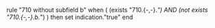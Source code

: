 rule "710 without subfield b"
when
	( (exists "710.{-,-}.*") AND (not exists "710.{-,-}.b.*") )
then
	set indication."true"
end